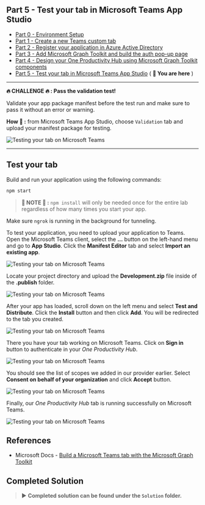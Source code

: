 ## Part 5 - Test your tab in Microsoft Teams App Studio

- [Part 0 - Environment Setup](00-Setup.md) 
- [Part 1 - Create a new Teams custom tab](01-Create_Teams_tab.md) 
- [Part 2 - Register your application in Azure Active Directory](02-Register_your_app_in_Azure_AD.md) 
- [Part 3 - Add Microsoft Graph Toolkit and build the auth pop-up page](03-Initialize_MGT_and_auth_page.md) 
- [Part 4 - Design your One Productivity Hub using Microsoft Graph Toolkit components](04-Design_your_tab_using_MGT_components.md) 
- [Part 5 - Test your tab in Microsoft Teams App Studio](05-Test_your_tab.md) ( **📍 You are here** )


---
**🔥 CHALLENGE 🔥 : Pass the validation test!** 

Validate your app package manifest before the test run and make sure to pass it without an error or warning.

**How 👀 :** from Microsoft Teams App Studio, choose `Validation` tab and upload your manifest package for testing.

![Testing your tab on Microsoft Teams](Images/TestingTabOnTeams-07.png)


---


## Test your tab

Build and run your application using the following commands:

```Bash
npm start
```

> **📌 NOTE 📌 :** `npm install` will only be needed once for the entire lab regardless of how many times you start your app.

Make sure `ngrok` is running in the background for tunneling.

To test your application, you need to upload your application to Teams. Open the Microsoft Teams client, select the **...** button on the left-hand menu and go to **App Studio**. Click the **Manifest Editor** tab and select **Import an existing app**.

![Testing your tab on Microsoft Teams](Images/TestingTabOnTeams-01.png)

Locate your project directory and upload the **Development.zip** file inside of the **.publish** folder.

![Testing your tab on Microsoft Teams](Images/TestingTabOnTeams-02.png)

After your app has loaded, scroll down on the left menu and select **Test and Distribute**. Click the **Install** button and then click **Add**. You will be redirected to the tab you created.

![Testing your tab on Microsoft Teams](Images/TestingTabOnTeams-03.png)

There you have your tab working on Microsoft Teams. Click on **Sign in** button to authenticate in your *One Productivity Hub*.

![Testing your tab on Microsoft Teams](Images/TestingTabOnTeams-04.png)

You should see the list of scopes we added in our provider earlier. Select **Consent on behalf of your organization** and click **Accept** button.

![Testing your tab on Microsoft Teams](Images/TestingTabOnTeams-05.png)

Finally, our *One Productivity Hub* tab is running successfully on Microsoft Teams. 

![Testing your tab on Microsoft Teams](Images/TestingTabOnTeams-06.png)

## References
- Microsoft Docs - [Build a Microsoft Teams tab with the Microsoft Graph Toolkit](https://cda.ms/1Jh)

## Completed Solution
> ▶️ **Completed solution can be found under the `Solution` folder.**